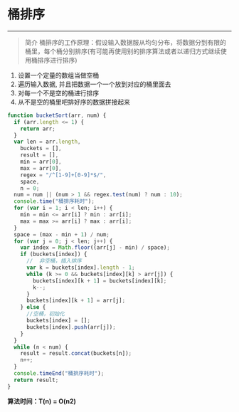 # 桶排序
---

> 简介
> 桶排序的工作原理：假设输入数据服从均匀分布，将数据分到有限的桶里，每个桶分别排序(有可能再使用别的排序算法或者以递归方式继续使用桶排序进行排序)

1. 设置一个定量的数组当做空桶
2. 遍历输入数据, 并且把数据一个一个放到对应的桶里面去
3. 对每一个不是空的桶进行排序
4. 从不是空的桶里吧排好序的数据拼接起来

```js
function bucketSort(arr, num) {
  if (arr.length <= 1) {
    return arr;
  }
  var len = arr.length,
    buckets = [],
    result = [],
    min = arr[0],
    max = arr[0],
    regex = "/^[1-9]+[0-9]*$/",
    space,
    n = 0;
  num = num || (num > 1 && regex.test(num) ? num : 10);
  console.time("桶排序耗时");
  for (var i = 1; i < len; i++) {
    min = min <= arr[i] ? min : arr[i];
    max = max >= arr[i] ? max : arr[i];
  }
  space = (max - min + 1) / num;
  for (var j = 0; j < len; j++) {
    var index = Math.floor((arr[j] - min) / space);
    if (buckets[index]) {
      //  非空桶，插入排序
      var k = buckets[index].length - 1;
      while (k >= 0 && buckets[index][k] > arr[j]) {
        buckets[index][k + 1] = buckets[index][k];
        k--;
      }
      buckets[index][k + 1] = arr[j];
    } else {
      //空桶，初始化
      buckets[index] = [];
      buckets[index].push(arr[j]);
    }
  }
  while (n < num) {
    result = result.concat(buckets[n]);
    n++;
  }
  console.timeEnd("桶排序耗时");
  return result;
}
```

**算法时间：T(n) = O(n2)**